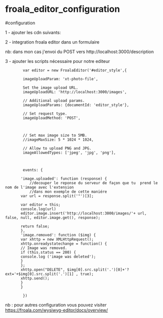 # froala_editor_configuration

#configuration

1 - ajouter les cdn suivants:
 <link href="https://cdn.jsdelivr.net/npm/froala-editor@3.1.0/css/froala_editor.pkgd.min.css" rel="stylesheet" type="text/css" />
 <script type="text/javascript" src="https://cdn.jsdelivr.net/npm/froala-editor@3.1.0/js/froala_editor.pkgd.min.js"></script>
 <script type="text/javascript" src="https://cdn.jsdelivr.net/npm/froala-editor@3.1.0/js/plugins/image.min.js"></script>
 <script type="text/javascript" src="https://cdn.jsdelivr.net/npm/froala-editor@3.1.0/js/plugins/image_manager.min.js"></script>
 <script type="text/javascript" src="https://cdn.jsdelivr.net/npm/froala-editor@3.1.0/js/plugins/file.min.js"></script>

2 - integration froala editor dans un formulaire

 nb: dans mon cas j'envoi du POST vers  http://localhost:3000/description 
 
3 - ajouter les scripts nécessaire pour notre editeur 

            var editor = new FroalaEditor('#editor_style',{
        
            imageUploadParam: 'xt-photo-file',
            
            Set the image upload URL.
            imageUploadURL: 'http://localhost:3000/images',
            
            // Additional upload params.
            imageUploadParams: {documentId: 'editor_style'},
            
            // Set request type.
            imageUploadMethod: 'POST',
            
            
            
            // Set max image size to 5MB.
            //imageMaxSize: 5 * 1024 * 1024,
            
            // Allow to upload PNG and JPG.
            imageAllowedTypes: ['jpeg', 'jpg', 'png'],
            
           
            
            events: {
           
           'image.uploaded': function (response) {
               //decouper le reponse du serveur de façon que tu  prend le nom de l'image avec l'extension
               //dans mon exemple de cette maniére 
           var url = response.split('"')[3];
           
           var editor = this;
           console.log(url)
           editor.image.insert('http://localhost:3000/images/'+ url, false, null, editor.image.get(), response);
           
           return false;
           },
           'image.removed': function ($img) {
           var xhttp = new XMLHttpRequest();
           xhttp.onreadystatechange = function() {
           // Image was removed.
           if (this.status == 200) {
           console.log ('image was deleted');
           }
           };
           xhttp.open("DELETE", $img[0].src.split('.')[0]+'?ext='+$img[0].src.split('.')[1] , true);
           xhttp.send();
           }
           }
            
            })

 
 nb : pour autres configuration vous pouvez visiter https://froala.com/wysiwyg-editor/docs/overview/
